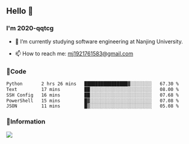 ## Hello 👋


### I'm 2020-qqtcg

- 🔭 I’m currently studying software engineering at Nanjing University. 
<!-- - 🌱 I’m currently learning MLsys and -->
<!-- - 👯 I’m looking to collaborate on ... -->
<!-- - 🤔 I’m looking for help with ... -->
<!-- - 💬 Ask me about ... -->
- 📫 How to reach me: mj1921761583@gmail.com
<!-- - 😄 Pronouns: ... -->
<!-- - ⚡ Fun fact: ... -->

### 🌱Code
<!--START_SECTION:waka-->

```txt
Python       2 hrs 26 mins   ████████████████▓░░░░░░░░   67.30 %
Text         17 mins         ██░░░░░░░░░░░░░░░░░░░░░░░   08.00 %
SSH Config   16 mins         ██░░░░░░░░░░░░░░░░░░░░░░░   07.68 %
PowerShell   15 mins         █▓░░░░░░░░░░░░░░░░░░░░░░░   07.08 %
JSON         11 mins         █▒░░░░░░░░░░░░░░░░░░░░░░░   05.08 %
```

<!--END_SECTION:waka-->

### 💬Information
![](https://github-readme-stats.vercel.app/api?username=2020-qqtcg&theme=buefy&hide_border=false)


<!-- <div align="center"> <img src="https://github-readme-activity-graph.vercel.app/graph?username=2020-qqtcg&theme=minimal" /> </div> -->


